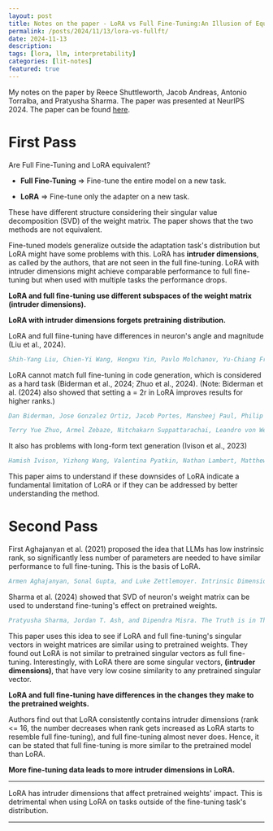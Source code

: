 ```yaml
---
layout: post
title: Notes on the paper - LoRA vs Full Fine-Tuning:An Illusion of Equivalence
permalink: /posts/2024/11/13/lora-vs-fullft/
date: 2024-11-13
description:
tags: [lora, llm, interpretability]
categories: [lit-notes]
featured: true
---
```


My notes on the paper by Reece Shuttleworth, Jacob Andreas, Antonio Torralba, and Pratyusha Sharma. The paper was presented at NeurIPS 2024. The paper can be found [here](https://arxiv.org/pdf/2410.21228v1).

# First Pass
Are Full Fine-Tuning and LoRA equivalent?

- **Full Fine-Tuning** => Fine-tune the entire model on a new task.

- **LoRA** => Fine-tune only the adapter on a new task.

These have different structure considering their singular value decomposition (SVD) of the weight matrix. The paper shows that the two methods are not equivalent.

Fine-tuned models generalize outside the adaptation task's distribution but LoRA might have some problems with this. LoRA has **intruder dimensions**, as called by the authors, that are not seen in the full fine-tuning. LoRA with intruder dimensions might achieve comparable performance to full fine-tuning but when used with multiple tasks the performance drops.

**LoRA and full fine-tuning use different subspaces of the weight matrix (intruder dimensions).**

**LoRA with intruder dimensions forgets pretraining distribution.**

LoRA and full fiine-tuning have differences in neuron's angle and magnitude (Liu et al., 2024).

```bibtex
Shih-Yang Liu, Chien-Yi Wang, Hongxu Yin, Pavlo Molchanov, Yu-Chiang Frank Wang, KwangTing Cheng, and Min-Hung Chen. DoRA: Weight-Decomposed Low-Rank Adaptation. In Proceedings of the 41st International Conference on Machine Learning. International Conference on Machine Learning, 2024. URL https://arxiv.org/abs/2402.09353.
```

LoRA cannot match full fine-tuning in code generation, which is considered as a hard task (Biderman et al., 2024; Zhuo et al., 2024). (Note: Biderman et al. (2024) also showed that setting a =  2r in LoRA improves results for higher ranks.)

```bibtex
Dan Biderman, Jose Gonzalez Ortiz, Jacob Portes, Mansheej Paul, Philip Greengard, Connor Jennings, Daniel King, Sam Havens, Vitaliy Chiley, Jonathan Frankle, Cody Blakeney, and John P. Cunningham. LoRA Learns Less and Forgets Less. Transactions on Machine Learning Research, 2024. URL https://arxiv.org/abs/2405.09673.

Terry Yue Zhuo, Armel Zebaze, Nitchakarn Suppattarachai, Leandro von Werra, Harm de Vries, Qian Liu, and Niklas Muennighoff. Astraios: Parameter-Efficient Instruction Tuning Code Large Language Models, 2024. URL https://arxiv.org/abs/2401.00788.
```

It also has problems with long-form text generation (Ivison et al., 2023)

```bibtex
Hamish Ivison, Yizhong Wang, Valentina Pyatkin, Nathan Lambert, Matthew Peters, Pradeep Dasigi, Joel Jang, David Wadden, Noah A. Smith, Iz Beltagy, and Hannaneh Hajishirzi. Camels in a Changing Climate: Enhancing LM Adaptation with Tulu 2, 2023. URL https://arxiv. org/abs/2311.10702.
```

This paper aims to understand if these downsides of LoRA indicate a fundamental limitation of LoRA or if they can be addressed by better understanding the method.

# Second Pass

First Aghajanyan et al. (2021) proposed the idea that LLMs has low instrinsic rank, so significantly less number of parameters are needed to have similar performance to full fine-tuning. This is the basis of LoRA.

```bibtex
Armen Aghajanyan, Sonal Gupta, and Luke Zettlemoyer. Intrinsic Dimensionality Explains the Effectiveness of Language Model Fine-Tuning. In Proceedings of the 59th Annual Meeting of the Association for Computational Linguistics and the 11th International Joint Conference on Natural Language Processing (Volume 1: Long Papers). Association for Computational Linguistics, August 2021. URL https://aclanthology.org/2021.acl-long.568.
```

Sharma et al. (2024) showed that SVD of neuron's weight matrix can be used to understand fine-tuning's effect on pretrained weights.

```bibtex
Pratyusha Sharma, Jordan T. Ash, and Dipendra Misra. The Truth is in There: Improving Reasoning in Language Models with Layer-Selective Rank Reduction. In The Twelfth International Conference on Learning Representations, 2024. URL https://openreview.net/forum?id= ozX92bu8VA.
```

This paper uses this idea to see if LoRA and full fine-tuning's singular vectors in weight matrices are similar using to pretrained weights. They found out LoRA is not similar to pretrained singular vectors as full fine-tuning. Interestingly, with LoRA there are some singular vectors, **(intruder dimensions)**, that have very low cosine similarity to any pretrained singular vector.

**LoRA and full fine-tuning have differences in the changes they make to the pretrained weights.**

Authors find out that LoRA consistently contains intruder dimensions (rank <= 16, the number decreases when rank gets increased as LoRA starts to resemble full fine-tuning), and full fine-tuning almost never does. Hence, it can be stated that full fine-tuning is more similar to the pretrained model than LoRA.

**More fine-tuning data leads to more intruder dimensions in LoRA.**

---

LoRA has intruder dimensions that affect pretrained weights' impact. This is detrimental when using LoRA on tasks outside of the fine-tuning task's distribution.

---

